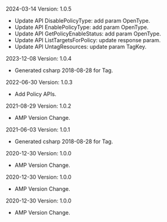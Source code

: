 2024-03-14 Version: 1.0.5
- Update API DisablePolicyType: add param OpenType.
- Update API EnablePolicyType: add param OpenType.
- Update API GetPolicyEnableStatus: add param OpenType.
- Update API ListTargetsForPolicy: update response param.
- Update API UntagResources: update param TagKey.


2023-12-08 Version: 1.0.4
- Generated csharp 2018-08-28 for Tag.

2022-06-30 Version: 1.0.3
- Add Policy APIs.

2021-08-29 Version: 1.0.2
- AMP Version Change.

2021-06-03 Version: 1.0.1
- Generated csharp 2018-08-28 for Tag.

2020-12-30 Version: 1.0.0
- AMP Version Change.

2020-12-30 Version: 1.0.0
- AMP Version Change.

2020-12-30 Version: 1.0.0
- AMP Version Change.

